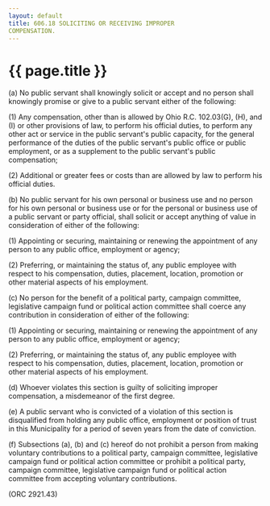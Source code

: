 ```yaml
---
layout: default 
title: 606.18 SOLICITING OR RECEIVING IMPROPER
COMPENSATION.
---
```


{{ page.title }}
================

​(a) No public servant shall knowingly solicit or accept and no person
shall knowingly promise or give to a public servant either of the
following:

​(1) Any compensation, other than is allowed by Ohio R.C. 102.03(G),
(H), and (I) or other provisions of law, to perform his official duties,
to perform any other act or service in the public servant's public
capacity, for the general performance of the duties of the public
servant's public office or public employment, or as a supplement to the
public servant's public compensation;

​(2) Additional or greater fees or costs than are allowed by law to
perform his official duties.

​(b) No public servant for his own personal or business use and no
person for his own personal or business use or for the personal or
business use of a public servant or party official, shall solicit or
accept anything of value in consideration of either of the following:

​(1) Appointing or securing, maintaining or renewing the appointment of
any person to any public office, employment or agency;

​(2) Preferring, or maintaining the status of, any public employee with
respect to his compensation, duties, placement, location, promotion or
other material aspects of his employment.

​(c) No person for the benefit of a political party, campaign committee,
legislative campaign fund or political action committee shall coerce any
contribution in consideration of either of the following:

​(1) Appointing or securing, maintaining or renewing the appointment of
any person to any public office, employment or agency;

​(2) Preferring, or maintaining the status of, any public employee with
respect to his compensation, duties, placement, location, promotion or
other material aspects of his employment.

​(d) Whoever violates this section is guilty of soliciting improper
compensation, a misdemeanor of the first degree.

​(e) A public servant who is convicted of a violation of this section is
disqualified from holding any public office, employment or position of
trust in this Municipality for a period of seven years from the date of
conviction.

​(f) Subsections (a), (b) and (c) hereof do not prohibit a person from
making voluntary contributions to a political party, campaign committee,
legislative campaign fund or political action committee or prohibit a
political party, campaign committee, legislative campaign fund or
political action committee from accepting voluntary contributions.

(ORC 2921.43)
